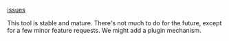 [issues](http://code.google.com/p/maatkit/issues/list?q=label:Tool-mk_heartbeat)

This tool is stable and mature.  There's not much to do for the future, except for a few minor feature requests.  We might add a plugin mechanism.